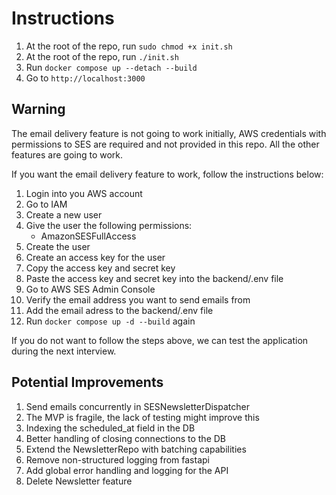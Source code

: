 # Instructions

1. At the root of the repo, run `sudo chmod +x init.sh`
2. At the root of the repo, run `./init.sh`
3. Run `docker compose up --detach --build`
4. Go to `http://localhost:3000`

## Warning

The email delivery feature is not going to work initially, AWS credentials with permissions to SES are required and not provided in this repo. All the other features are going to work.

If you want the email delivery feature to work, follow the instructions below:

1. Login into you AWS account
2. Go to IAM
3. Create a new user
4. Give the user the following permissions:
    - AmazonSESFullAccess
5. Create the user
6. Create an access key for the user
7. Copy the access key and secret key
8. Paste the access key and secret key into the backend/.env file
9. Go to AWS SES Admin Console
10. Verify the email address you want to send emails from
11. Add the email adress to the backend/.env file
12. Run `docker compose up -d --build` again

If you do not want to follow the steps above, we can test the application during the next interview.

## Potential Improvements

1. Send emails concurrently in SESNewsletterDispatcher
2. The MVP is fragile, the lack of testing might improve this
3. Indexing the scheduled_at field in the DB
4. Better handling of closing connections to the DB
5. Extend the NewsletterRepo with batching capabilities
6. Remove non-structured logging from fastapi
7. Add global error handling and logging for the API
8. Delete Newsletter feature

